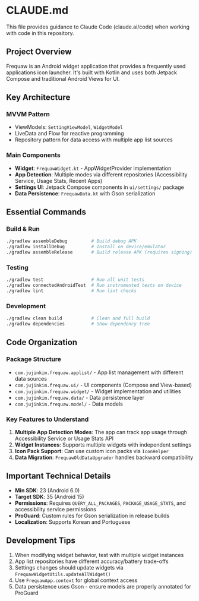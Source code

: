 # CLAUDE.md

This file provides guidance to Claude Code (claude.ai/code) when working with code in this repository.

## Project Overview

Frequaw is an Android widget application that provides a frequently used applications icon launcher. It's built with Kotlin and uses both Jetpack Compose and traditional Android Views for UI.

## Key Architecture

### MVVM Pattern
- ViewModels: `SettingViewModel`, `WidgetModel`
- LiveData and Flow for reactive programming
- Repository pattern for data access with multiple app list sources

### Main Components
- **Widget**: `FrequawWidget.kt` - AppWidgetProvider implementation
- **App Detection**: Multiple modes via different repositories (Accessibility Service, Usage Stats, Recent Apps)
- **Settings UI**: Jetpack Compose components in `ui/settings/` package
- **Data Persistence**: `FrequawData.kt` with Gson serialization

## Essential Commands

### Build & Run
```bash
./gradlew assembleDebug         # Build debug APK
./gradlew installDebug          # Install on device/emulator
./gradlew assembleRelease       # Build release APK (requires signing)
```

### Testing
```bash
./gradlew test                  # Run all unit tests
./gradlew connectedAndroidTest  # Run instrumented tests on device
./gradlew lint                  # Run lint checks
```

### Development
```bash
./gradlew clean build           # Clean and full build
./gradlew dependencies          # Show dependency tree
```

## Code Organization

### Package Structure
- `com.jujinkim.frequaw.applist/` - App list management with different data sources
- `com.jujinkim.frequaw.ui/` - UI components (Compose and View-based)
- `com.jujinkim.frequaw.widget/` - Widget implementation and utilities
- `com.jujinkim.frequaw.data/` - Data persistence layer
- `com.jujinkim.frequaw.model/` - Data models

### Key Features to Understand
1. **Multiple App Detection Modes**: The app can track app usage through Accessibility Service or Usage Stats API
2. **Widget Instances**: Supports multiple widgets with independent settings
3. **Icon Pack Support**: Can use custom icon packs via `IconHelper`
4. **Data Migration**: `FrequawOldDataUpgrader` handles backward compatibility

## Important Technical Details

- **Min SDK**: 23 (Android 6.0)
- **Target SDK**: 35 (Android 15)
- **Permissions**: Requires `QUERY_ALL_PACKAGES`, `PACKAGE_USAGE_STATS`, and accessibility service permissions
- **ProGuard**: Custom rules for Gson serialization in release builds
- **Localization**: Supports Korean and Portuguese

## Development Tips

1. When modifying widget behavior, test with multiple widget instances
2. App list repositories have different accuracy/battery trade-offs
3. Settings changes should update widgets via `FrequawWidgetUtils.updateAllWidget()`
4. Use `FrequawApp.context` for global context access
5. Data persistence uses Gson - ensure models are properly annotated for ProGuard